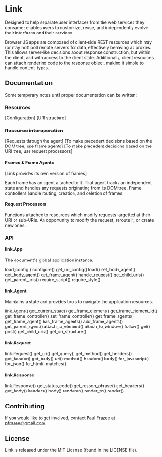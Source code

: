 Link
====

Designed to help separate user interfaces from the web services they consume; enables users to customize, reuse, and independently evolve their interfaces and their services.

Browser JS apps are composed of client-side REST resources which may (or may not) poll remote servers for data, effectively behaving as proxies. This allows server-like decisions about response construction, but within the client, and with access to the client state. Additionally, client resources can attach rendering code to the response object, making it simple to handle content-types.


## Documentation

Some temporary notes until proper documentation can be written:

### Resources

[Configuration]
[URI structure]

### Resource interoperation

[Requests through the agent]
[To make precedent decisions based on the DOM tree, use frame agents]
[To make precedent decisions based on the URI tree, use request processors]

#### Frames & Frame Agents

[Link provides its own version of frames]

Each frame has an agent attached to it. That agent tracks an independent state and handles any requests originating from its DOM tree.
Frame controllers handle routing, creation, and deletion of frames.

#### Request Processors

Functions attached to resources which modify requests targetted at their URI or sub-URIs. An opportunity to modify the request, reroute it, or create new ones.

### API

#### link.App

The document's global application instance.

load_config()
configure()
get_uri_config()
load()
set_body_agent()
get_body_agent()
get_frame_agent()
handle_reuqest()
get_child_uris()
get_parent_uris()
require_script()
require_style()

#### link.Agent

Maintains a state and provides tools to navigate the application resources.

link.Agent()
get_current_state()
get_frame_element()
get_frame_element_id()
get_frame_controller()
set_frame_controller()
get_frame_agents()
get_frame_agent()
has_frame_agents()
add_frame_agents()
get_parent_agent()
attach_to_element()
attach_to_window()
follow()
get()
post()
get_child_uris()
get_uri_structure()

#### link.Request

link.Request()
get_uri()
get_query()
get_method()
get_headers()
get_header()
get_body()
uri()
method()
headers()
body()
for_javascript()
for_json()
for_html()
matches()

#### link.Response

link.Response()
get_status_code()
get_reason_phrase()
get_headers()
get_body()
headers()
body()
renderer()
render_to()
render()

## Contributing

If you would like to get involved, contact Paul Frazee at pfrazee@gmail.com.

## License

Link is released under the MIT License (found in the LICENSE file).